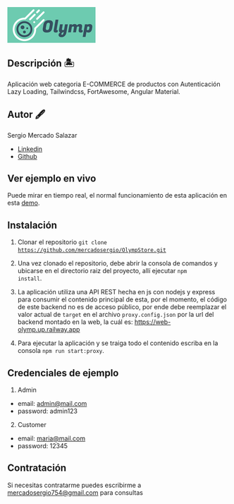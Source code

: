 ![olymp-logo](https://raw.githubusercontent.com/Sergio1-Git/OlympStore/main/src/assets/images/olymp-logo.png)

## Descripción 🏝️

Aplicación web categoria E-COMMERCE de productos con Autenticación Lazy Loading, Tailwindcss, FortAwesome, Angular Material.

## Autor 🖋️

Sergio Mercado Salazar

- [Linkedin](https://www.linkedin.com/in/devsergiom/)
- [Github](https://github.com/mercadosergio)

## Ver ejemplo en vivo

Puede mirar en tiempo real, el normal funcionamiento de esta aplicación en esta [demo][site].

[site]: https://calm-mandazi-cb4160.netlify.app/

## Instalación

1. Clonar el repositorio
   <code>git clone https://github.com/mercadosergio/OlympStore.git</code>

2. Una vez clonado el repositorio, debe abrir la consola de comandos y ubicarse en el directorio raiz del proyecto, allí ejecutar <code>npm install</code>.

3. La aplicación utiliza una API REST hecha en js con nodejs y express para consumir el contenido principal de esta, por el momento, el código de este backend no es de acceso público, por ende debe reemplazar el valor actual de `target` en el archivo <code>proxy.config.json</code> por la url del backend montado en la web, la cuál es: https://web-olymp.up.railway.app

4. Para ejecutar la aplicación y se traiga todo el contenido escriba en la consola <code>npm run start:proxy</code>.

## Credenciales de ejemplo

1. Admin

- email: admin@mail.com
- password: admin123

2. Customer

- email: maria@mail.com
- password: 12345

## Contratación

Si necesitas contratarme puedes escribirme a mercadosergio754@gmail.com para consultas
